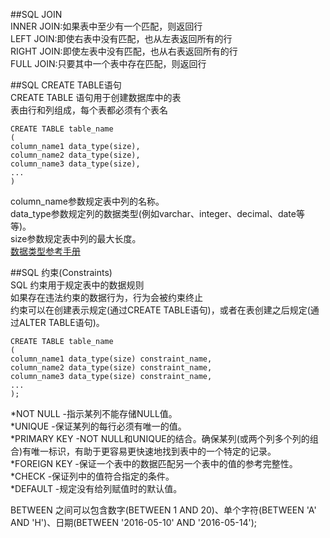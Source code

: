 

##SQL	JOIN  
INNER JOIN:如果表中至少有一个匹配，则返回行  
LEFT JOIN:即使右表中没有匹配，也从左表返回所有的行  
RIGHT JOIN:即使左表中没有匹配，也从右表返回所有的行  
FULL JOIN:只要其中一个表中存在匹配，则返回行  


##SQL CREATE TABLE语句  
CREATE TABLE 语句用于创建数据库中的表  
表由行和列组成，每个表都必须有个表名  

	CREATE TABLE table_name
	(
	column_name1 data_type(size),
	column_name2 data_type(size),
	column_name3 data_type(size),
	...
	)
	
column_name参数规定表中列的名称。  
data_type参数规定列的数据类型(例如varchar、integer、decimal、date等等)。  
size参数规定表中列的最大长度。  
[数据类型参考手册](https://www.runoob.com/sql/sql-datatypes.html)  



##SQL 约束(Constraints)  
SQL 约束用于规定表中的数据规则  
如果存在违法约束的数据行为，行为会被约束终止  
约束可以在创建表示规定(通过CREATE TABLE语句)，或者在表创建之后规定(通过ALTER TABLE语句)。  

	CREATE TABLE table_name
	(
	column_name1 data_type(size) constraint_name,
	column_name2 data_type(size) constraint_name,
	column_name3 data_type(size) constraint_name,
	...
	);

*NOT NULL -指示某列不能存储NULL值。  
*UNIQUE -保证某列的每行必须有唯一的值。  
*PRIMARY KEY -NOT NULL和UNIQUE的结合。确保某列(或两个列多个列的组合)有唯一标识，有助于更容易更快速地找到表中的一个特定的记录。  
*FOREIGN KEY -保证一个表中的数据匹配另一个表中的值的参考完整性。  
*CHECK -保证列中的值符合指定的条件。  
*DEFAULT -规定没有给列赋值时的默认值。  


BETWEEN 之间可以包含数字(BETWEEN 1 AND 20)、单个字符(BETWEEN 'A' AND 'H')、日期(BETWEEN '2016-05-10' AND '2016-05-14');  

 


























